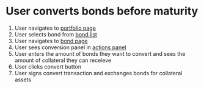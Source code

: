 # User converts bonds before maturity

1. User navigates to [portfolio page](../pages/portfolio_page)
2. User selects bond from [bond list](../pages/portfolio_page/features/bond_list.md)
3. User navigates to [bond page](../pages/bond_page)
4. User sees conversion panel in [actions panel](../pages/bond_page/features/actions_panel.md)
5. User enters the amount of bonds they want to convert and sees the amount of collateral they can receieve
6. User clicks convert button
7. User signs convert transaction and exchanges bonds for collateral assets
